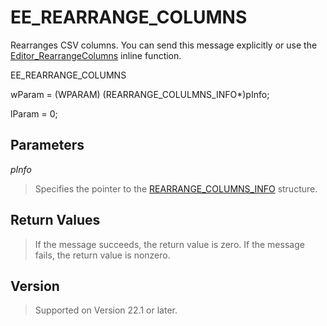 # EE\_REARRANGE\_COLUMNS

Rearranges CSV columns. You can send this message explicitly or use the [Editor\_RearrangeColumns](../macro/editor_rearrangecolumns) inline function.

EE\_REARRANGE\_COLUMNS

wParam = (WPARAM) (REARRANGE\_COLULMNS\_INFO\*)pInfo;

lParam = 0;

## Parameters

_pInfo_

> Specifies the pointer to the [REARRANGE\_COLUMNS\_INFO](../structure/rearrange_columns_info) structure.

## Return Values

> If the message succeeds, the return value is zero. If the message fails,
> the return value is nonzero.

## Version

> Supported on Version 22.1 or later.